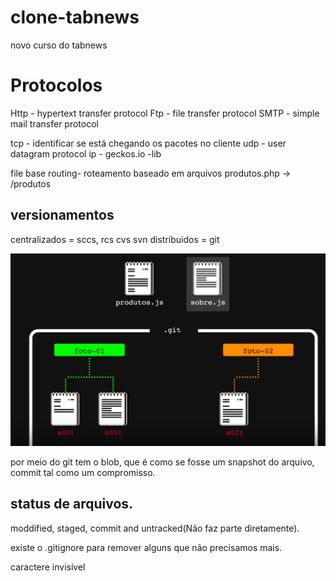 # clone-tabnews
novo curso do tabnews

# Protocolos

Http - hypertext transfer protocol
Ftp  -  file transfer protocol
SMTP - simple mail transfer protocol

tcp - identificar se está chegando os pacotes no cliente
udp - user datagram protocol
ip - 
geckos.io -lib

file base routing- roteamento baseado em arquivos 
produtos.php -> /produtos

## versionamentos
centralizados = sccs, rcs cvs svn
distribuidos = git

![funcionamento](images/git.png)

por meio do git tem o blob, que é como se fosse um snapshot do arquivo,
commit tal como um compromisso.

## status de arquivos.

moddified, staged, commit and untracked(Não faz parte diretamente).

existe o .gitignore para remover alguns que não precisamos mais.

caractere invisível